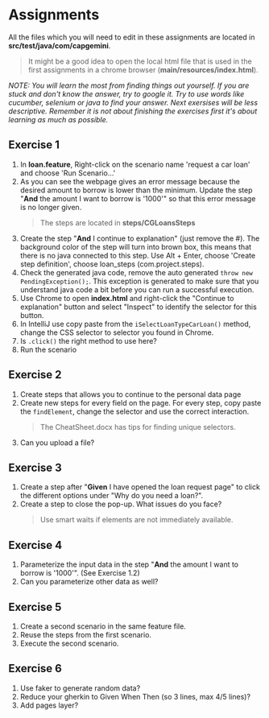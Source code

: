 # Assignments

All the files which you will need to edit in these assignments are located in **src/test/java/com/capgemini**.
> It might be a good idea to open the local html file that is used in the first assignments in a chrome browser (**main/resources/index.html**).

_NOTE: You will learn the most from finding things out yourself. If you are stuck and don't know the answer, try to google it. Try to use words like cucumber, selenium or java to find your answer. Next exersises will be less descriptive. Remember it is not about finishing the exercises first it's about learning as much as possible._

## Exercise 1

 1. In **loan.feature**, Right-click on the scenario name 'request a car loan' and choose 'Run Scenario...'
 2. As you can see the webpage gives an error message because the desired amount to borrow is lower than the minimum. Update the step "**And** the amount I want to borrow is '1000'" so that this error message is no longer given.
     > The steps are located in **steps/CGLoansSteps**
 3. Create the step "**And** I continue to explanation" (just remove the #). The background color of the step will turn into brown box, this means that there is no java connected to this step. Use Alt + Enter, choose 'Create step definition', choose loan_steps (com.project.steps).
 4. Check the generated java code, remove the auto generated `throw new PendingException();`. This exception is generated to make sure that you understand java code a bit before you can run a successful execution.
 5. Use Chrome to open **index.html** and right-click the "Continue to explanation" button and select "Inspect" to identify the selector for this button.
 6. In IntelliJ use copy paste from the `iSelectLoanTypeCarLoan()` method, change the CSS selector to selector you found in Chrome.
 7. Is `.click()` the right method to use here?
 8. Run the scenario

## Exercise 2

1.  Create steps that allows you to continue to the personal data page
2.  Create new steps for every field on the page. For every step, copy paste the `findElement`, change the selector and use the correct interaction.
    > The CheatSheet.docx has tips for finding unique selectors.
3. Can you upload a file?

## Exercise 3

1. Create a step after "**Given** I have opened the loan request page" to click the different options under "Why do you need a loan?".
2. Create a step to close the pop-up. What issues do you face?
    > Use smart waits if elements are not immediately available.

## Exercise 4

1. Parameterize the input data in the step "**And** the amount I want to borrow is '1000'". (See Exercise 1.2)
2. Can you parameterize other data as well?

## Exercise 5

1. Create a second scenario in the same feature file.
2. Reuse the steps from the first scenario.
3. Execute the second scenario.

## Exercise 6

1. Use faker to generate random data?
2. Reduce your gherkin to Given When Then (so 3 lines, max 4/5 lines)?
3. Add pages layer?